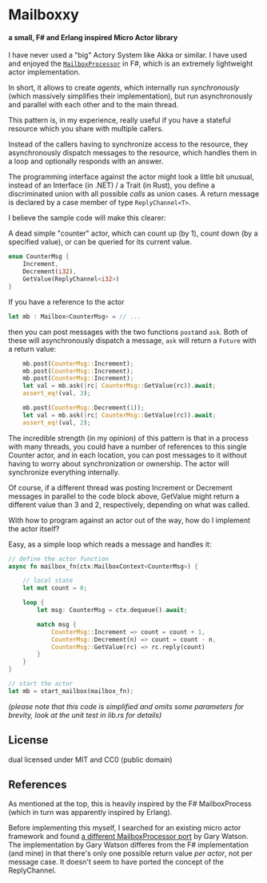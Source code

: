 # Mailboxxy
#### a small, F# and Erlang inspired Micro Actor library


I have never used a "big" Actory System like Akka or similar. I have used and enjoyed the [``MailboxProcessor``](https://fsharp.github.io/fsharp-core-docs/reference/fsharp-control-fsharpmailboxprocessor-1.html) in F#, which is an extremely lightweight actor implementation.

In short, it allows to create _agents_, which internally run *_synchronously_* (which massively simplifies their implementation), but run asynchronously and parallel with each other and to the main thread.

This pattern is, in my experience, really useful if you have a stateful resource which you share with multiple callers.

Instead of the callers having to synchronize access to the resource, they asynchronously dispatch messages to the resource, which handles them in a loop and optionally responds with an answer.

The programming interface against the actor might look a little bit unusual, instead of an Interface (in .NET) / a Trait (in Rust), you define a discriminated union with all possible _calls_ as union cases. A return message is declared by a case member of type ``ReplyChannel<T>``.

I believe the sample code will make this clearer:

A dead simple "counter" actor, which can count up (by 1), count down (by a specified value), or can be queried for its current value.

```rust
enum CounterMsg {
    Increment,
    Decrement(i32),
    GetValue(ReplyChannel<i32>)
}
```

If you have a reference to the actor

```rust
let mb : Mailbox<CounterMsg> = // ...
```

then you can post messages with the two functions ``post``and ``ask``. Both of these will asynchronously dispatch a message, ``ask`` will return a ``Future`` with a return value:

```rust
    mb.post(CounterMsg::Increment);
    mb.post(CounterMsg::Increment);
    mb.post(CounterMsg::Increment);
    let val = mb.ask(|rc| CounterMsg::GetValue(rc)).await;
    assert_eq!(val, 3);

    mb.post(CounterMsg::Decrement(1));
    let val = mb.ask(|rc| CounterMsg::GetValue(rc)).await;
    assert_eq!(val, 2);
```

The incredible strength (in my opinion) of this pattern is that in a process with many threads, you could have a number of references to this single Counter actor, and in each location, you can post messages to it without having to worry about synchronization or ownership. The actor will synchronize everything internally.

Of course, if a different thread was posting Increment or Decrement messages in parallel to the code block above, GetValue might return a different value than 3 and 2, respectively, depending on what was called.

With how to program against an actor out of the way, how do I implement the actor itself?

Easy, as a simple loop which reads a message and handles it:

```rust
// define the actor function
async fn mailbox_fn(ctx:MailboxContext<CounterMsg>) {

    // local state
    let mut count = 0;

    loop {
        let msg: CounterMsg = ctx.dequeue().await;

        match msg {
            CounterMsg::Increment => count = count + 1,
            CounterMsg::Decrement(n) => count = count - n,
            CounterMsg::GetValue(rc) => rc.reply(count)
        }
    }
}

// start the actor
let mb = start_mailbox(mailbox_fn);
```

_(please note that this code is simplified and omits some parameters for brevity, look at the unit test in lib.rs for details)_


## License

dual licensed under MIT and CC0 (public domain)

## References

As mentioned at the top, this is heavily inspired by the F# MailboxProcess (which in turn was apparently inspired by Erlang).

Before implementing this myself, I searched for an existing micro actor framework and found [a different MailboxProcessor port](https://github.com/garydwatson/mailbox_processor) by Gary Watson. The implementation by Gary Watson differes from the F# implementation (and mine) in that there's only one possible return value *per actor*, not per message case. It doesn't seem to have ported the concept of the ReplyChannel.

